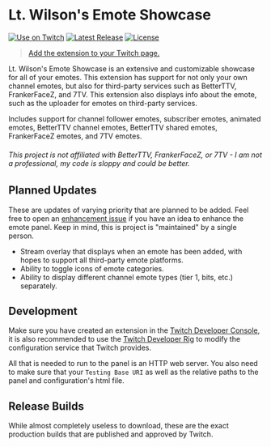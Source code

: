 # Lt. Wilson's Emote Showcase 
[![Use on Twitch](https://img.shields.io/badge/Extension-On%20Twitch-blueviolet?style=for-the-badge)](https://dashboard.twitch.tv/extensions/z74n08zmes3d4urpt7xvri40ayu8xl) [![Latest Release](https://img.shields.io/github/v/release/rcwdev/emote-showcase?style=for-the-badge)](https://github.com/rcwdev/emote-showcase/releases) [![License](https://img.shields.io/github/license/rcwdev/emote-showcase?style=for-the-badge)](./LICENSE)

> [Add the extension to your Twitch page.](https://dashboard.twitch.tv/extensions/z74n08zmes3d4urpt7xvri40ayu8xl)

Lt. Wilson's Emote Showcase is an extensive and customizable showcase for all of your emotes. This extension has support for not only your own channel emotes, but also for third-party services such as BetterTTV, FrankerFaceZ, and 7TV. This extension also displays info about the emote, such as the uploader for emotes on third-party services.

Includes support for channel follower emotes, subscriber emotes, animated emotes, BetterTTV channel emotes, BetterTTV shared emotes, FrankerFaceZ emotes, and 7TV emotes.

###### This project is not affiliated with BetterTTV, FrankerFaceZ, or 7TV - I am not a professional, my code is sloppy and could be better.

## Planned Updates

These are updates of varying priority that are planned to be added. Feel free to open an [enhancement issue](https://github.com/rcwdev/emote-showcase/issues) if you have an idea to enhance the emote panel. Keep in mind, this is project is "maintained" by a single person.

- Stream overlay that displays when an emote has been added, with hopes to support all third-party emote platforms.
- Ability to toggle icons of emote categories.
- Ability to display different channel emote types (tier 1, bits, etc.) separately.

## Development

Make sure you have created an extension in the [Twitch Developer Console](https://dev.twitch.tv/console), it is also recommended to use the [Twitch Developer Rig](https://dev.twitch.tv/docs/extensions/rig) to modify the configuration service that Twitch provides.

All that is needed to run to the panel is an HTTP web server. You also need to make sure that your `Testing Base URI` as well as the relative paths to the panel and configuration's html file.

## Release Builds

While almost completely useless to download, these are the exact production builds that are published and approved by Twitch.